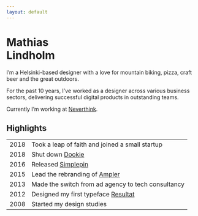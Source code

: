 ```yaml
---
layout: default
---
```


# Mathias<br/>Lindholm

I’m a Helsinki-based designer with a love for mountain biking, pizza, craft beer and the great outdoors.

For the past 10 years, I’ve worked as a designer across various business sectors, delivering successful digital products in outstanding teams.

Currently I’m working at [Neverthink](https://about.neverthink.tv/).

## Highlights

| | |
|-|-|
| 2018 | Took a leap of faith and joined a small startup |
| 2018 | Shut down [Dookie](https://dookie-1a65d.firebaseapp.com/) |
| 2016 | Released [Simplepin](https://simplepinapp.com/) |
| 2015 | Lead the rebranding of [Ampler](https://amplerbikes.com/) |
| 2013 | Made the switch from ad agency to tech consultancy |
| 2012 | Designed my first typeface [Resultat](https://github.com/mlindholm/resultat) |
| 2008 | Started my design studies |
